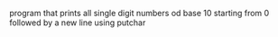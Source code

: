 program that prints all single digit numbers od base 10 starting from 0 followed by a new line using putchar
